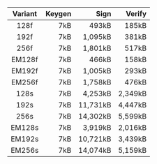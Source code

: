 | Variant | Keygen | Sign | Verify |
|:-------:| ------:| ----:| ------:|
| 128f | 7kB | 493kB | 185kB |
| 192f | 7kB | 1,095kB | 381kB |
| 256f | 7kB | 1,801kB | 517kB |
| EM128f | 7kB | 466kB | 158kB |
| EM192f | 7kB | 1,005kB | 293kB |
| EM256f | 7kB | 1,758kB | 476kB |
| 128s | 7kB | 4,253kB | 2,349kB |
| 192s | 7kB | 11,731kB | 4,447kB |
| 256s | 7kB | 14,302kB | 5,599kB |
| EM128s | 7kB | 3,919kB | 2,016kB |
| EM192s | 7kB | 10,721kB | 3,439kB |
| EM256s | 7kB | 14,074kB | 5,159kB |

